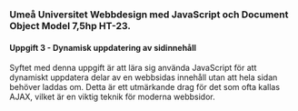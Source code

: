### Umeå Universitet Webbdesign med JavaScript och Document Object Model 7,5hp HT-23.

#### Uppgift 3 - Dynamisk uppdatering av sidinnehåll

Syftet med denna uppgift är att lära sig använda JavaScript för att dynamiskt uppdatera delar av en webbsidas innehåll utan att hela sidan behöver laddas om. 
Detta är ett utmärkande drag för det som ofta kallas AJAX, vilket är en viktig teknik för moderna webbsidor.

